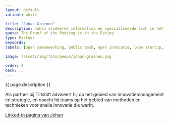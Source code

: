 ```yaml
---
layout: default
variant: white

title: "Johan Groenen"
description: Johan studeerde informatica en specialiseerde zich in het modelleren van natuurlijke systemen. Als tech lead was hij betrokken bij een aantal succesvolle startups, en in 2015 maakte hij de overstap naar publieke digitale transformatie. Hij is een bekend gezicht in "public tech" Nederland, en voorvechter van open samenwerking en open source in de publieke sector.
quote: The Proof of the Pudding is in the Eating
type: Partner
keywords:
labels: [open samenwerking, public tech, open innovatie, lean startup, strategie, informatica]

image: /assets/img/foto/peeps/johan-groenen.png

order: 2
back: ..
---
```

{{ page.description }}

Als partner bij Tiltshift adviseert hij op het gebied van innovatiemanagement en strategie, en coacht hij teams op het gebied van methoden en technieken voor snelle innovatie die werkt.

[Linked-in pagina van Johan](https://www.linkedin.com/in/jgroenen/)
